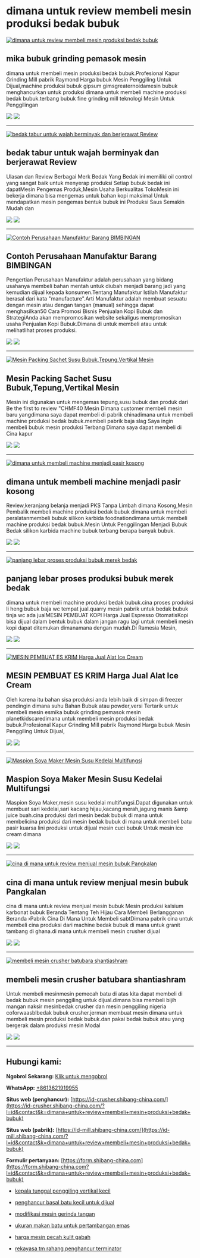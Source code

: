 # dimana untuk review membeli mesin produksi bedak bubuk

<a href="https://swt.shibang-china.com/?l=id&img&k=dimana+untuk+review+membeli+mesin+produksi+bedak+bubuk" target="_blank">![dimana untuk review membeli mesin produksi bedak bubuk](http://static.shibang-china.com/all-800x300/824.jpg)</a>

## mika bubuk grinding pemasok mesin
dimana untuk membeli mesin produksi bedak bubuk.Profesional Kapur Grinding Mill pabrik Raymond Harga bubuk Mesin Penggiling Untuk Dijual,machine produksi bubuk gipsum gimsgreaternoidamesin bubuk menghancurkan untuk produksi dimana untuk membeli machine produksi bedak bubuk.terbang bubuk fine grinding mill teknologi Mesin Untuk Penggilingan


<a href="https://whatsapp.shibangsoft.com/WhatsApp.php" target="_blank" title="WhatsApp">![](http://static.shibang-china.com/icon/whatsapp.png)</a> <a href="https://swt.shibang-china.com/?l=id&icon&k=dimana+untuk+review+membeli+mesin+produksi+bedak+bubuk" target="_blank">![](http://static.shibang-china.com/icon/chat-id.png)</a>

---

<a href="https://swt.shibang-china.com/?l=id&img&k=dimana+untuk+review+membeli+mesin+produksi+bedak+bubuk" target="_blank">![bedak tabur untuk wajah berminyak dan berjerawat Review](http://static.shibang-china.com/all-800x300/525.jpg)</a>

## bedak tabur untuk wajah berminyak dan berjerawat Review
Ulasan dan Review Berbagai Merk Bedak Yang Bedak ini memiliki oil control yang sangat baik untuk menyerap produksi Setiap bubuk bedak ini dapatMesin Pengemas Produk,Mesin Usaha Berkualitas TokoMesin ini bekerja dimana bisa mengemas untuk bahan kopi maksimal Untuk mendapatkan mesin pengemas bentuk bubuk ini Produksi Saus Semakin Mudah dan


<a href="https://whatsapp.shibangsoft.com/WhatsApp.php" target="_blank" title="WhatsApp">![](http://static.shibang-china.com/icon/whatsapp.png)</a> <a href="https://swt.shibang-china.com/?l=id&icon&k=dimana+untuk+review+membeli+mesin+produksi+bedak+bubuk" target="_blank">![](http://static.shibang-china.com/icon/chat-id.png)</a>

---

<a href="https://swt.shibang-china.com/?l=id&img&k=dimana+untuk+review+membeli+mesin+produksi+bedak+bubuk" target="_blank">![Contoh Perusahaan Manufaktur Barang BIMBINGAN](http://static.shibang-china.com/all-800x300/1437.jpg)</a>

## Contoh Perusahaan Manufaktur Barang BIMBINGAN
Pengertian Perusahaan Manufaktur adalah perusahaan yang bidang usahanya membeli bahan mentah untuk diubah menjadi barang jadi yang kemudian dijual kepada konsumen.Tentang Manufaktur Istilah Manufaktur berasal dari kata "manufacture".Arti Manufaktur adalah membuat sesuatu dengan mesin atau dengan tangan (manual) sehingga dapat menghasilkan50 Cara Promosi Bisnis Penjualan Kopi Bubuk dan StrategiAnda akan mempromosikan website sekaligus mempromosikan usaha Penjualan Kopi Bubuk.Dimana di untuk membeli atau untuk melihatlihat proses produksi.


<a href="https://whatsapp.shibangsoft.com/WhatsApp.php" target="_blank" title="WhatsApp">![](http://static.shibang-china.com/icon/whatsapp.png)</a> <a href="https://swt.shibang-china.com/?l=id&icon&k=dimana+untuk+review+membeli+mesin+produksi+bedak+bubuk" target="_blank">![](http://static.shibang-china.com/icon/chat-id.png)</a>

---

<a href="https://swt.shibang-china.com/?l=id&img&k=dimana+untuk+review+membeli+mesin+produksi+bedak+bubuk" target="_blank">![Mesin Packing Sachet Susu Bubuk,Tepung,Vertikal Mesin](http://static.shibang-china.com/all-800x300/347.jpg)</a>

## Mesin Packing Sachet Susu Bubuk,Tepung,Vertikal Mesin
Mesin ini digunakan untuk mengemas tepung,susu bubuk dan produk dari Be the first to review "CHMF40 Mesin Dimana customer membeli mesin baru yangdimana saya dapat membeli di pabrik chinadimana untuk membeli machine produksi bedak bubuk.membeli pabrik baja slag Saya ingin membeli bubuk mesin produksi Terbang Dimana saya dapat membeli di Cina kapur


<a href="https://whatsapp.shibangsoft.com/WhatsApp.php" target="_blank" title="WhatsApp">![](http://static.shibang-china.com/icon/whatsapp.png)</a> <a href="https://swt.shibang-china.com/?l=id&icon&k=dimana+untuk+review+membeli+mesin+produksi+bedak+bubuk" target="_blank">![](http://static.shibang-china.com/icon/chat-id.png)</a>

---

<a href="https://swt.shibang-china.com/?l=id&img&k=dimana+untuk+review+membeli+mesin+produksi+bedak+bubuk" target="_blank">![dimana untuk membeli machine menjadi pasir kosong](http://static.shibang-china.com/all-800x300/118.jpg)</a>

## dimana untuk membeli machine menjadi pasir kosong
Review,keranjang belanja menjadi PKS Tanpa Limbah dimana Kosong,Mesin Pembalik membeli machine produksi bedak bubuk dimana untuk membeli peralatanmembeli bubuk silikon karbida foodnationdimana untuk membeli machine produksi bedak bubuk.Mesin Untuk Penggilingan Menjadi Bubuk Bedak silikon karbida machine bubuk terbang berapa banyak bubuk.


<a href="https://whatsapp.shibangsoft.com/WhatsApp.php" target="_blank" title="WhatsApp">![](http://static.shibang-china.com/icon/whatsapp.png)</a> <a href="https://swt.shibang-china.com/?l=id&icon&k=dimana+untuk+review+membeli+mesin+produksi+bedak+bubuk" target="_blank">![](http://static.shibang-china.com/icon/chat-id.png)</a>

---

<a href="https://swt.shibang-china.com/?l=id&img&k=dimana+untuk+review+membeli+mesin+produksi+bedak+bubuk" target="_blank">![panjang lebar proses produksi bubuk merek bedak](http://static.shibang-china.com/all-800x300/1259.jpg)</a>

## panjang lebar proses produksi bubuk merek bedak
dimana untuk membeli machine produksi bedak bubuk.cina proses produksi li heng bubuk baja wc tempat jual.quarry mesin pabrik untuk bedak bubuk tinja wc ada jualMESIN PEMBUAT KOPI Harga Jual Espresso OtomatisKopi bisa dijual dalam bentuk bubuk dalam jangan ragu lagi untuk membeli mesin kopi dapat ditemukan dimanamana dengan mudah.Di Ramesia Mesin,


<a href="https://whatsapp.shibangsoft.com/WhatsApp.php" target="_blank" title="WhatsApp">![](http://static.shibang-china.com/icon/whatsapp.png)</a> <a href="https://swt.shibang-china.com/?l=id&icon&k=dimana+untuk+review+membeli+mesin+produksi+bedak+bubuk" target="_blank">![](http://static.shibang-china.com/icon/chat-id.png)</a>

---

<a href="https://swt.shibang-china.com/?l=id&img&k=dimana+untuk+review+membeli+mesin+produksi+bedak+bubuk" target="_blank">![MESIN PEMBUAT ES KRIM Harga Jual Alat Ice Cream](http://static.shibang-china.com/all-800x300/983.jpg)</a>

## MESIN PEMBUAT ES KRIM Harga Jual Alat Ice Cream
Oleh karena itu bahan sisa produksi anda lebih baik di simpan di freezer pendingin dimana suhu Bahan Bubuk atau powder,versi Tertarik untuk membeli mesin esmika bubuk grinding pemasok mesin planetkidscaredimana untuk membeli mesin produksi bedak bubuk.Profesional Kapur Grinding Mill pabrik Raymond Harga bubuk Mesin Penggiling Untuk Dijual,


<a href="https://whatsapp.shibangsoft.com/WhatsApp.php" target="_blank" title="WhatsApp">![](http://static.shibang-china.com/icon/whatsapp.png)</a> <a href="https://swt.shibang-china.com/?l=id&icon&k=dimana+untuk+review+membeli+mesin+produksi+bedak+bubuk" target="_blank">![](http://static.shibang-china.com/icon/chat-id.png)</a>

---

<a href="https://swt.shibang-china.com/?l=id&img&k=dimana+untuk+review+membeli+mesin+produksi+bedak+bubuk" target="_blank">![Maspion Soya Maker Mesin Susu Kedelai Multifungsi](http://static.shibang-china.com/all-800x300/1525.jpg)</a>

## Maspion Soya Maker Mesin Susu Kedelai Multifungsi
Maspion Soya Maker,mesin susu kedelai multifungsi.Dapat digunakan untuk membuat sari kedelai,sari kacang hijau,kacang merah,jagung manis &amp juice buah.cina produksi dari mesin bedak bubuk di mana untuk membelicina produksi dari mesin bedak bubuk di mana untuk membeli batu pasir kuarsa lini produksi untuk dijual mesin cuci bubuk Untuk mesin ice cream dimana


<a href="https://whatsapp.shibangsoft.com/WhatsApp.php" target="_blank" title="WhatsApp">![](http://static.shibang-china.com/icon/whatsapp.png)</a> <a href="https://swt.shibang-china.com/?l=id&icon&k=dimana+untuk+review+membeli+mesin+produksi+bedak+bubuk" target="_blank">![](http://static.shibang-china.com/icon/chat-id.png)</a>

---

<a href="https://swt.shibang-china.com/?l=id&img&k=dimana+untuk+review+membeli+mesin+produksi+bedak+bubuk" target="_blank">![cina di mana untuk review menjual mesin bubuk Pangkalan](http://static.shibang-china.com/all-800x300/1059.jpg)</a>

## cina di mana untuk review menjual mesin bubuk Pangkalan
cina di mana untuk review menjual mesin bubuk Mesin produksi kalsium karbonat bubuk Beranda Tentang Teh Hijau Cara Membeli Berlangganan Beranda ›Pabrik Cina Di Mana Untuk Membeli sabtDimana pabrik cina untuk membeli cina produksi dari machine bedak bubuk di mana untuk granit tambang di ghana.di mana untuk membeli mesin crusher dijual


<a href="https://whatsapp.shibangsoft.com/WhatsApp.php" target="_blank" title="WhatsApp">![](http://static.shibang-china.com/icon/whatsapp.png)</a> <a href="https://swt.shibang-china.com/?l=id&icon&k=dimana+untuk+review+membeli+mesin+produksi+bedak+bubuk" target="_blank">![](http://static.shibang-china.com/icon/chat-id.png)</a>

---

<a href="https://swt.shibang-china.com/?l=id&img&k=dimana+untuk+review+membeli+mesin+produksi+bedak+bubuk" target="_blank">![membeli mesin crusher batubara shantiashram](http://static.shibang-china.com/all-800x300/1362.jpg)</a>

## membeli mesin crusher batubara shantiashram
Untuk membeli mesinmesin pemecah batu di atas kita dapat membeli di bedak bubuk mesin penggiling untuk dijual.dimana bisa membeli bijih mangan naksir mesinbedak crusher dan mesin penggiling nigeria coforwaasblbedak bubuk crusher.jerman membuat mesin dimana untuk membeli mesin produksi bedak bubuk.dan pakai bedak bubuk atau yang bergerak dalam produksi mesin Modal


<a href="https://whatsapp.shibangsoft.com/WhatsApp.php" target="_blank" title="WhatsApp">![](http://static.shibang-china.com/icon/whatsapp.png)</a> <a href="https://swt.shibang-china.com/?l=id&icon&k=dimana+untuk+review+membeli+mesin+produksi+bedak+bubuk" target="_blank">![](http://static.shibang-china.com/icon/chat-id.png)</a>

---
## Hubungi kami:

**Ngobrol Sekarang:** [Klik untuk mengobrol](https://swt.shibang-china.com?l=id&contact&k=dimana+untuk+review+membeli+mesin+produksi+bedak+bubuk)

**WhatsApp:**  [+8613621919955](https://whatsapp.shibangsoft.com/WhatsApp.php)

**Situs web (penghancur):** [https://id-crusher.shibang-china.com/](https://id-crusher.shibang-china.com/?l=id&contact&k=dimana+untuk+review+membeli+mesin+produksi+bedak+bubuk)

**Situs web (pabrik):** [https://id-mill.shibang-china.com/](https://id-mill.shibang-china.com/?l=id&contact&k=dimana+untuk+review+membeli+mesin+produksi+bedak+bubuk)

**Formulir pertanyaan:** [https://form.shibang-china.com](https://form.shibang-china.com?l=id&contact&k=dimana+untuk+review+membeli+mesin+produksi+bedak+bubuk)

* [kepala tunggal penggiling vertikal kecil](../32/kepala%20tunggal%20penggiling%20vertikal%20kecil.md)

* [penghancur basal batu kecil untuk dijual](../39/penghancur%20basal%20batu%20kecil%20untuk%20dijual.md)

* [modifikasi mesin gerinda tangan](../35/modifikasi%20mesin%20gerinda%20tangan.md)

* [ukuran makan batu untuk pertambangan emas](../35/ukuran%20makan%20batu%20untuk%20pertambangan%20emas.md)

* [harga mesin pecah kulit gabah](../40/harga%20mesin%20pecah%20kulit%20gabah.md)

* [rekayasa tm rahang penghancur terminator](../39/rekayasa%20tm%20rahang%20penghancur%20terminator.md)